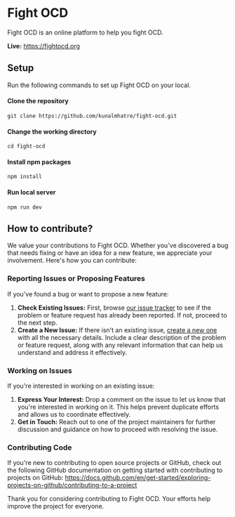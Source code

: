 # Fight OCD

Fight OCD is an online platform to help you fight OCD.

**Live:** https://fightocd.org

## Setup

Run the following commands to set up Fight OCD on your local.

#### Clone the repository

```
git clone https://github.com/kunalmhatre/fight-ocd.git
```

#### Change the working directory

```
cd fight-ocd
```

#### Install npm packages

```
npm install
```

#### Run local server

```
npm run dev
```

## How to contribute?

We value your contributions to Fight OCD. Whether you've discovered a bug that needs fixing or have an idea for a new feature, we appreciate your involvement. Here's how you can contribute:

### Reporting Issues or Proposing Features

If you've found a bug or want to propose a new feature:

1. **Check Existing Issues:** First, browse [our issue tracker](https://github.com/kunalmhatre/fight-ocd/issues) to see if the problem or feature request has already been reported. If not, proceed to the next step.
2. **Create a New Issue:** If there isn't an existing issue, [create a new one](https://github.com/kunalmhatre/fight-ocd/issues/new) with all the necessary details. Include a clear description of the problem or feature request, along with any relevant information that can help us understand and address it effectively.

### Working on Issues

If you're interested in working on an existing issue:

1. **Express Your Interest:** Drop a comment on the issue to let us know that you're interested in working on it. This helps prevent duplicate efforts and allows us to coordinate effectively.
2. **Get in Touch:** Reach out to one of the project maintainers for further discussion and guidance on how to proceed with resolving the issue.

### Contributing Code

If you're new to contributing to open source projects or GitHub, check out the following GitHub documentation on getting started with contributing to projects on GitHub: https://docs.github.com/en/get-started/exploring-projects-on-github/contributing-to-a-project

Thank you for considering contributing to Fight OCD. Your efforts help improve the project for everyone.
